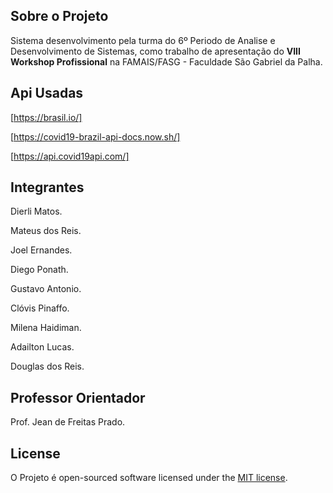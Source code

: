 ## Sobre o Projeto

Sistema desenvolvimento pela turma do 6º Periodo de Analise e Desenvolvimento de Sistemas, como trabalho de apresentação do 
**VIII Workshop Profissional** na FAMAIS/FASG - Faculdade São Gabriel da Palha.

## Api Usadas

[https://brasil.io/]

[https://covid19-brazil-api-docs.now.sh/]

[https://api.covid19api.com/]


## Integrantes

Dierli Matos.

Mateus dos Reis.

Joel Ernandes.

Diego Ponath.

Gustavo Antonio.

Clóvis Pinaffo.

Milena Haidiman.

Adailton Lucas.

Douglas dos Reis.

## Professor Orientador

Prof. Jean de Freitas Prado.

## License

O Projeto é open-sourced software licensed under the [MIT license](https://opensource.org/licenses/MIT).

